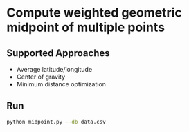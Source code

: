 # Compute weighted geometric midpoint of multiple points

## Supported Approaches
- Average latitude/longitude
- Center of gravity
- Minimum distance optimization

## Run

```bash
python midpoint.py --db data.csv
```

